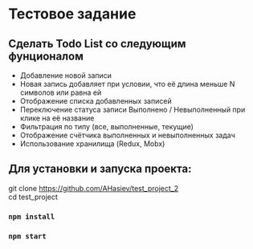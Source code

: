 # Тестовое задание 

## Сделать Todo List со следующим фунционалом  

* Добавление новой записи  
* Новая запись добавляет при условии, что её длина меньше N символов или равна ей  
* Отображение списка добавленных записей  
* Переключение статуса записи Выполнено / Невыполненный при клике на её
название  
* Фильтрация по типу (все, выполненные, текущие)  
* Отображение счётчика выполненных и невыполненных задач
* Использование хранилища (Redux, Mobx)  
  
## Для установки и запуска проекта:  
  
  git clone https://github.com/AHasiev/test_project_2  
  cd test_project   

### `npm install`

### `npm start`

